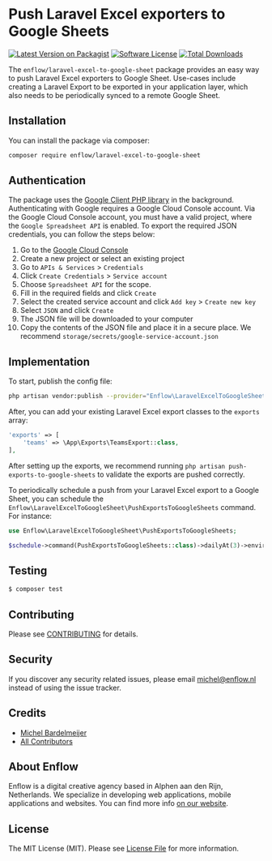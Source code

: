 # Push Laravel Excel exporters to Google Sheets

[![Latest Version on Packagist](https://img.shields.io/packagist/v/enflow/laravel-excel-to-google-sheet.svg?style=flat-square)](https://packagist.org/packages/enflow/laravel-excel-to-google-sheet)
[![Software License](https://img.shields.io/badge/license-MIT-brightgreen.svg?style=flat-square)](LICENSE.md)
[![Total Downloads](https://img.shields.io/packagist/dt/enflow/laravel-excel-to-google-sheet.svg?style=flat-square)](https://packagist.org/packages/enflow/laravel-excel-to-google-sheet)

The `enflow/laravel-excel-to-google-sheet` package provides an easy way to push Laravel Excel exporters to Google Sheet. 
Use-cases include creating a Laravel Export to be exported in your application layer, which also needs to be periodically synced to a remote Google Sheet.

## Installation
You can install the package via composer:

``` bash
composer require enflow/laravel-excel-to-google-sheet
```

## Authentication
The package uses the [Google Client PHP library](https://github.com/googleapis/google-api-php-client) in the background. Authenticating with Google requires a Google Cloud Console account. 
Via the Google Cloud Console account, you must have a valid project, where the `Google Spreadsheet API` is enabled. To export the required JSON credentials, you can follow the steps below:
1) Go to the [Google Cloud Console](https://console.cloud.google.com/)
2) Create a new project or select an existing project
3) Go to `APIs & Services` > `Credentials`
4) Click `Create Credentials` > `Service account`
5) Choose `Spreadsheet API` for the scope.
6) Fill in the required fields and click `Create`
7) Select the created service account and click `Add key` > `Create new key`
8) Select `JSON` and click `Create`
9) The JSON file will be downloaded to your computer
10) Copy the contents of the JSON file and place it in a secure place. We recommend `storage/secrets/google-service-account.json`

## Implementation

To start, publish the config file:

```bash
php artisan vendor:publish --provider="Enflow\LaravelExcelToGoogleSheet\LaravelExcelToGoogleSheetServiceProvider" --tag="config"
```

After, you can add your existing Laravel Excel export classes to the `exports` array:
```php
'exports' => [
    'teams' => \App\Exports\TeamsExport::class,
],
```

After setting up the exports, we recommend running `php artisan push-exports-to-google-sheets` to validate the exports are pushed correctly.

To periodically schedule a push from your Laravel Excel export to a Google Sheet, you can schedule the `Enflow\LaravelExcelToGoogleSheet\PushExportsToGoogleSheets` command. For instance:

```php
use Enflow\LaravelExcelToGoogleSheet\PushExportsToGoogleSheets;

$schedule->command(PushExportsToGoogleSheets::class)->dailyAt(3)->environments('production');
```

## Testing
``` bash
$ composer test
```

## Contributing
Please see [CONTRIBUTING](CONTRIBUTING.md) for details.

## Security
If you discover any security related issues, please email michel@enflow.nl instead of using the issue tracker.

## Credits
- [Michel Bardelmeijer](https://github.com/mbardelmeijer)
- [All Contributors](../../contributors)

## About Enflow
Enflow is a digital creative agency based in Alphen aan den Rijn, Netherlands. We specialize in developing web applications, mobile applications and websites. You can find more info [on our website](https://enflow.nl/en).

## License
The MIT License (MIT). Please see [License File](LICENSE.md) for more information.
